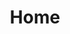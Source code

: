 ---
layout: home
title: Home

hero:
  name: Software Engineer
  text: ~ forever learner
  tagline: Having fun with tech since of 2010

features:
  - title: Ensure a beaut code with Laravel Pint
    details: Learn a little bit about Laravel Pint
    link: /posts/ensure-a-beaut-code-with-laravel-pint
---